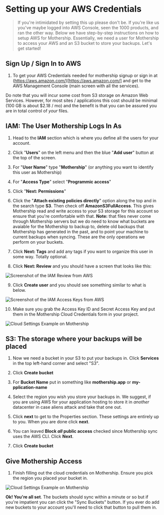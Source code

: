 # Setting up your AWS Credentials

> If you're intimidated by setting this up please don't be. If you're like us you've maybe logged into AWS Console, seen the 1000 products, and ran the other way. Below we have step-by-step instructions on how to setup AWS for Mothership. Essentially, we need a user for Mothership to access your AWS and an S3 bucket to store your backups. Let's get started!

## Sign Up / Sign In to AWS

1. To get your AWS Credentials needed for mothership signup or sign in at (https://aws.amazon.com/)[https://aws.amazon.com/] and get to the AWS Management Console (main screen with all the services).

Do note that you will incur some cost from S3 storage on Amazon Web Services. However, for most sites / applications this cost should be minimal (100 GB is about \$2.18 / mo) and the benefit is that you can be assured you are in total control of _your_ files.

## IAM: The User Mothership Logs In As

1. Head to the **IAM** section which is where you define all the users for your account.

1. Click "**Users**" on the left menu and then the blue "**Add user**" button at the top of the screen.

1. For "**User Name**" type "**Mothership**" (or anything you want to identify this user as Mothership)

1. For "**Access Type**" select "**Programmic access**"

1. Click "**Next: Permissions**"

1. Click the "**Attach existing policies directly**" option along the top and in the search type **S3**. Then check off **AmazonS3FullAccess**. This gives Mothership read and write access to your S3 storage for this account so ensure that you're comfortable with that. **Note:** that files never come through Mothership servers but we do need to know what buckets are avaiable for the Mothership to backup to, delete old backups that Mothership has generated in the past, and to point your machine to current backups when syncing. These are the only operations we perform on your buckets.

1. Click **Next: Tags** and add any tags if you want to organize this user in some way. Totally optional.

1. Click **Next: Review** and you should have a screen that looks like this:

![Screenshot of the IAM Review from AWS](/imgs/iam-review.png "Screenshot of the IAM Review from AWS")

9. Click **Create user** and you should see something similar to what is below.

![Screenshot of the IAM Access Keys from AWS](/imgs/iam-access-key.png "Screenshot of the IAM Access Keys from AWS")

10. Make sure you grab the Access Key ID and Secret Access Key and put them in the Mothership Cloud Credentials form in your project.

![Cloud Settings Example on Mothership](/imgs/cloud-settings.png "Cloud Settings Example on Mothership")

## S3: The storage where your backups will be placed

1. Now we need a bucket in your S3 to put your backups in. Click **Services** in the top left-hand corner and select "S3".

1. Click **Create bucket**

1. For **Bucket Name** put in something like **mothership.app** or **my-pplication-name**

1. Select the region you wish you store your backups in. We suggest, if you are using AWS for your application hosting to store it in _another_ datacenter in case aliens attack and take that one out.

1. Click **next** to get to the Properties section. These settings are entirely up to you. When you are done click **next**.

1. You can leaved **Block _all_ public access** checked since Mothership sync uses the AWS CLI. Click **Next**.

1. Click **Create bucket**

## Give Mothership Access

1. Finish filling out the cloud credentials on Mothership. Ensure you pick the region you placed your bucket in.

![Cloud Settings Example on Mothership](/imgs/cloud-settings.png "Cloud Settings Example on Mothership")

**Ok! You're all set**. The buckets should sync within a minute or so but if you're impatient you can click the "Sync Buckets" button. If you ever do add new buckets to your account you'll need to click that button to pull them in.
